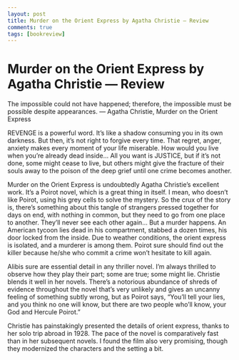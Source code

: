 ```yaml
---
layout: post
title: Murder on the Orient Express by Agatha Christie — Review
comments: true
tags: [bookreview]
---
```


# Murder on the Orient Express by Agatha Christie — Review

The impossible could not have happened; therefore, the impossible must be possible despite appearances. — Agatha Christie, Murder on the Orient Express

REVENGE is a powerful word. It’s like a shadow consuming you in its own darkness. But then, it’s not right to forgive every time. That regret, anger, anxiety makes every moment of your life miserable. How would you live when you’re already dead inside… All you want is JUSTICE, but if it’s not done, some might cease to live, but others might give the fracture of their souls away to the poison of the deep grief until one crime becomes another.

Murder on the Orient Express is undoubtedly Agatha Christie’s excellent work. It’s a Poirot novel, which is a great thing in itself. I mean, who doesn’t like Poirot, using his grey cells to solve the mystery. So the crux of the story is, there’s something about this tangle of strangers pressed together for days on end, with nothing in common, but they need to go from one place to another. They’ll never see each other again… But a murder happens. An American tycoon lies dead in his compartment, stabbed a dozen times, his door locked from the inside. Due to weather conditions, the orient express is isolated, and a murderer is among them. Poirot sure should find out the killer because he/she who commit a crime won’t hesitate to kill again.

Alibis sure are essential detail in any thriller novel. I’m always thrilled to observe how they play their part; some are true; some might lie. Christie blends it well in her novels. There’s a notorious abundance of shreds of evidence throughout the novel that’s very unlikely and gives an uncanny feeling of something subtly wrong, but as Poirot says, “You’ll tell your lies, and you think no one will know, but there are two people who’ll know, your God and Hercule Poirot.”

Christie has painstakingly presented the details of orient express, thanks to her solo trip abroad in 1928. The pace of the novel is comparatively fast than in her subsequent novels. I found the film also very promising, though they modernized the characters and the setting a bit.
